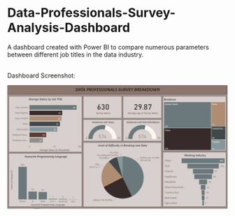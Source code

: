 # Data-Professionals-Survey-Analysis-Dashboard
A dashboard created with Power BI to compare numerous parameters between different job titles in the data industry. <br><br>

Dashboard Screenshot: <br>

![alt text](https://github.com/akachags/Data-Professionals-Survey-Analysis-Dashboard/blob/main/Screenshot_dataProfessionalsSurveyDashboard.JPG)
